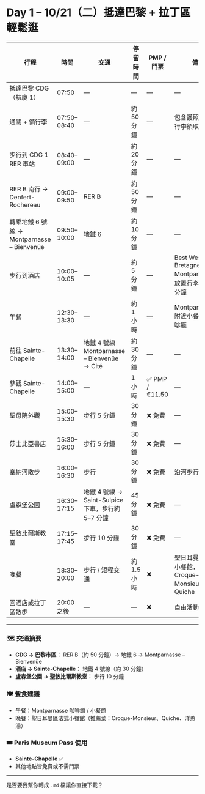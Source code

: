 # Day 1 – 10/21（二）抵達巴黎 + 拉丁區輕鬆逛

| 行程 | 時間 | 交通 | 停留時間 | PMP / 門票 | 備註 |
| ---- | ---- | ---- | -------- | ----------- | ---- |
| 抵達巴黎 CDG（航廈 1） | 07:50 | — | — | — | — |
| 通關 + 領行李 | 07:50–08:40 | — | 約 50 分鐘 | — | 包含護照檢查、行李領取 |
| 步行到 CDG 1 RER 車站 | 08:40–09:00 | — | 約 20 分鐘 | — | — |
| RER B 南行 → Denfert-Rochereau | 09:00–09:50 | RER B | 約 50 分鐘 | — | — |
| 轉乘地鐵 6 號線 → Montparnasse – Bienvenüe | 09:50–10:00 | 地鐵 6 | 約 10 分鐘 | — | — |
| 步行到酒店 | 10:00–10:05 | — | 約 5 分鐘 | — | Best Western Bretagne Montparnasse，放置行李休息 30 分鐘 |
| 午餐 | 12:30–13:30 | — | 約 1 小時 | — | Montparnasse 附近小餐館或咖啡廳 |
| 前往 Sainte-Chapelle | 13:30–14:00 | 地鐵 4 號線 Montparnasse – Bienvenüe → Cité | 約 30 分鐘 | — | — |
| 參觀 Sainte-Chapelle | 14:00–15:00 | — | 1 小時 | ✅ PMP / €11.50 | — |
| 聖母院外觀 | 15:00–15:30 | 步行 5 分鐘 | 30 分鐘 | ❌ 免費 | — |
| 莎士比亞書店 | 15:30–16:00 | 步行 5 分鐘 | 30 分鐘 | ❌ 免費 | — |
| 塞納河散步 | 16:00–16:30 | 步行 | 30 分鐘 | ❌ 免費 | 沿河步行 |
| 盧森堡公園 | 16:30–17:15 | 地鐵 4 號線 → Saint-Sulpice 下車，步行約 5–7 分鐘 | 45 分鐘 | ❌ 免費 | — |
| 聖敘比爾斯教堂 | 17:15–17:45 | 步行 10 分鐘 | 30 分鐘 | ❌ 免費 | — |
| 晚餐 | 18:30–20:00 | 步行 / 短程交通 | 約 1.5 小時 | ❌ | 聖日耳曼區法式小餐館，建議 Croque-Monsieur 或 Quiche |
| 回酒店或拉丁區散步 | 20:00 之後 | — | — | ❌ | 自由活動 / 休息 |

---

### 🗺️ 交通摘要
- **CDG → 巴黎市區：** RER B（約 50 分鐘）→ 地鐵 6 → Montparnasse – Bienvenüe  
- **酒店 → Sainte-Chapelle：** 地鐵 4 號線（約 30 分鐘）  
- **盧森堡公園 → 聖敘比爾斯教堂：** 步行 10 分鐘  

### 🍽️ 餐食建議
- 午餐：Montparnasse 咖啡館 / 小餐館  
- 晚餐：聖日耳曼區法式小餐館（推薦菜：Croque-Monsieur、Quiche、洋蔥湯）  

### 🎟️ Paris Museum Pass 使用
- **Sainte-Chapelle** ✅  
- 其他地點皆免費或不需門票  

---

是否要我幫你轉成 `.md` 檔讓你直接下載？
